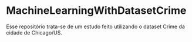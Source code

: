 # MachineLearningWithDatasetCrime
Esse repositório trata-se de um estudo feito utilizando o dataset Crime da cidade de Chicago/US.
